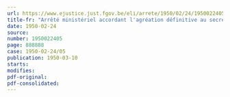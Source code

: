 ```yaml
---
url: https://www.ejustice.just.fgov.be/eli/arrete/1950/02/24/1950022405/justel
title-fr: "Arrêté ministériel accordant l'agréation définitive au secrétariat social d'employeurs Secrétariat social de la Caisse patronale, 10, rue Hôtel des Monnaies, à Bruxelles."
date: 1950-02-24
source:
number: 1950022405
page: 888888
case: 1950-02-24/05
publication: 1950-03-10
starts:
modifies:
pdf-original:
pdf-consolidated:
---
```


